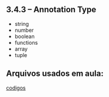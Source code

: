 ## 3.4.3 – Annotation Type

- string
- number
- boolean
- functions
- array
- tuple

## Arquivos usados em aula:

[codigos](/typescript/codigos)

